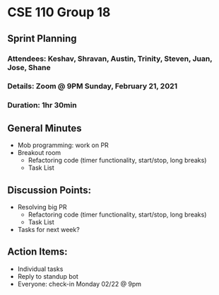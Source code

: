 # CSE 110 Group 18

## Sprint Planning
### Attendees: Keshav, Shravan, Austin, Trinity, Steven, Juan, Jose, Shane
### Details: Zoom @ 9PM Sunday, February 21, 2021
### Duration: 1hr 30min

## General Minutes
* Mob programming: work on PR
* Breakout room
  * Refactoring code (timer functionality, start/stop, long breaks)
  * Task List

## Discussion Points:
* Resolving big PR
  * Refactoring code (timer functionality, start/stop, long breaks)
  * Task List
* Tasks for next week?

## Action Items:
* Individual tasks
* Reply to standup bot
* Everyone: check-in Monday 02/22 @ 9pm
